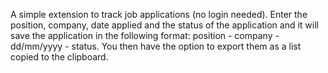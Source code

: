 A simple extension to track job applications (no login needed). 
Enter the position, company, date applied and the status of the application and it will save the application in the following format:
position - company - dd/mm/yyyy - status.
You then have the option to export them as a list copied to the clipboard.
